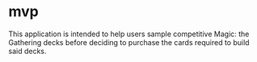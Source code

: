 # mvp

This application is intended to help users sample competitive Magic: the Gathering decks before deciding to purchase the cards required to build said decks.